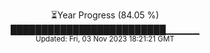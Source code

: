 <p align="center">
⏳Year Progress (84.05 %) <br>
█████████████████████████▁▁▁▁▁ <br>
<sub>Updated: Fri, 03 Nov 2023 18:21:21 GMT</sub>
</p>

